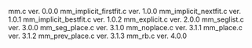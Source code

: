 mm.c			ver. 0.0.0
mm_implicit_firstfit.c	ver. 1.0.0
mm_implicit_nextfit.c	ver. 1.0.1
mm_implicit_bestfit.c	ver. 1.0.2
mm_explicit.c		ver. 2.0.0
mm_seglist.c		ver. 3.0.0
mm_seg_place.c		ver. 3.1.0
mm_noplace.c		ver. 3.1.1
mm_place.c		ver. 3.1.2
mm_prev_place.c		ver. 3.1.3
mm_rb.c			ver. 4.0.0
